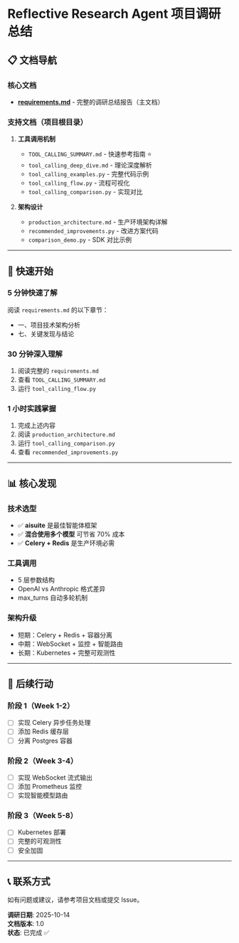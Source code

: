 # Reflective Research Agent 项目调研总结

## 📋 文档导航

### 核心文档
- **[requirements.md](./requirements.md)** - 完整的调研总结报告（主文档）

### 支持文档（项目根目录）
1. **工具调用机制**
   - `TOOL_CALLING_SUMMARY.md` - 快速参考指南 ⭐
   - `tool_calling_deep_dive.md` - 理论深度解析
   - `tool_calling_examples.py` - 完整代码示例
   - `tool_calling_flow.py` - 流程可视化
   - `tool_calling_comparison.py` - 实现对比

2. **架构设计**
   - `production_architecture.md` - 生产环境架构详解
   - `recommended_improvements.py` - 改进方案代码
   - `comparison_demo.py` - SDK 对比示例

---

## 🎯 快速开始

### 5 分钟快速了解
阅读 `requirements.md` 的以下章节：
- 一、项目技术架构分析
- 七、关键发现与结论

### 30 分钟深入理解
1. 阅读完整的 `requirements.md`
2. 查看 `TOOL_CALLING_SUMMARY.md`
3. 运行 `tool_calling_flow.py`

### 1 小时实践掌握
1. 完成上述内容
2. 阅读 `production_architecture.md`
3. 运行 `tool_calling_comparison.py`
4. 查看 `recommended_improvements.py`

---

## 📊 核心发现

### 技术选型
- ✅ **aisuite** 是最佳智能体框架
- ✅ **混合使用多个模型** 可节省 70% 成本
- ✅ **Celery + Redis** 是生产环境必需

### 工具调用
- 5 层参数结构
- OpenAI vs Anthropic 格式差异
- max_turns 自动多轮机制

### 架构升级
- 短期：Celery + Redis + 容器分离
- 中期：WebSocket + 监控 + 智能路由
- 长期：Kubernetes + 完整可观测性

---

## 🚀 后续行动

### 阶段 1（Week 1-2）
- [ ] 实现 Celery 异步任务处理
- [ ] 添加 Redis 缓存层
- [ ] 分离 Postgres 容器

### 阶段 2（Week 3-4）
- [ ] 实现 WebSocket 流式输出
- [ ] 添加 Prometheus 监控
- [ ] 实现智能模型路由

### 阶段 3（Week 5-8）
- [ ] Kubernetes 部署
- [ ] 完整的可观测性
- [ ] 安全加固

---

## 📞 联系方式

如有问题或建议，请参考项目文档或提交 Issue。

**调研日期**: 2025-10-14  
**文档版本**: 1.0  
**状态**: 已完成 ✅
